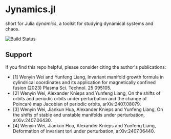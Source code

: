 # Jynamics.jl
short for *J*ulia d*ynamics*, a toolkit for studying dynamical systems and chaos.

[![Build Status](https://github.com/WenyinWei/Juna.jl/actions/workflows/CI.yml/badge.svg?branch=main)](https://github.com/WenyinWei/Juna.jl/actions/workflows/CI.yml?query=branch%3Amain)



## Support
If you find this repo helpful, please consider citing the author's publications:

- [1] Wenyin Wei and Yunfeng Liang, Invariant manifold growth formula in cylindrical coordinates and its application for magnetically confined fusion (2023) Plasma Sci. Technol. 25 095105. 
- [2] Wenyin Wei, Alexander Knieps and Yunfeng Liang, On the shifts of orbits and periodic orbits under perturbation and the change of Poincaré map Jacobian of periodic orbits, arXiv:2407.08079.
- [3] Wenyin Wei, Jiankun Hua, Alexander Knieps and Yunfeng Liang, On the shifts of stable and unstable manifolds under perturbation,  arXiv:2407.06430.
- [4] Wenyin Wei, Jiankun Hua, Alexander Knieps and Yunfeng Liang, Deformation of invariant tori under perturbation, 	arXiv:2407.06440.

